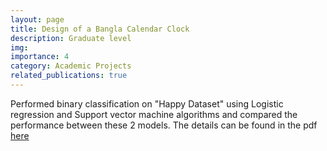 ```yaml
---
layout: page
title: Design of a Bangla Calendar Clock
description: Graduate level
img:
importance: 4
category: Academic Projects
related_publications: true
---
```


Performed binary classification on "Happy Dataset" using Logistic regression and Support vector machine algorithms and compared the performance between these 2 models. The details can be found in the pdf [here][LINK]



[LINK]:https://drive.google.com/file/d/1YoifKh4I6IPSAl-Wb13wE-IepdGaufCQ/view?usp=sharing